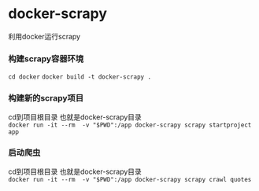 # docker-scrapy

利用docker运行scrapy


### 构建scrapy容器环境
`cd docker`
`docker build -t docker-scrapy .`

### 构建新的scrapy项目
cd到项目根目录 也就是docker-scrapy目录  
`docker run -it --rm  -v "$PWD":/app docker-scrapy scrapy startproject app`

### 启动爬虫
cd到项目根目录 也就是docker-scrapy目录  
`docker run -it --rm  -v "$PWD":/app docker-scrapy scrapy crawl quotes`